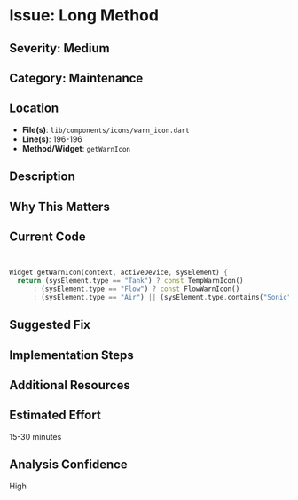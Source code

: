 # Issue: Long Method

## Severity: Medium

## Category: Maintenance

## Location
- **File(s)**: `lib/components/icons/warn_icon.dart`
- **Line(s)**: 196-196
- **Method/Widget**: `getWarnIcon`

## Description


## Why This Matters


## Current Code
```dart


Widget getWarnIcon(context, activeDevice, sysElement) {
  return (sysElement.type == "Tank") ? const TempWarnIcon()
      : (sysElement.type == "Flow") ? const FlowWarnIcon()
      : (sysElement.type == "Air") || (sysElement.type.contains("Sonic")) ? const PressureWarnIcon() 
```

## Suggested Fix


## Implementation Steps


## Additional Resources


## Estimated Effort
15-30 minutes

## Analysis Confidence
High
